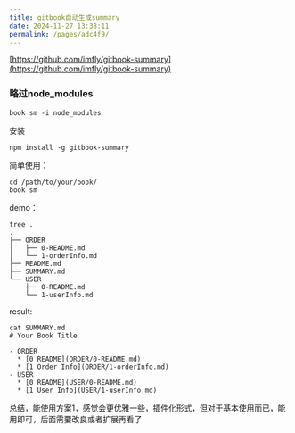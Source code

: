 ```yaml
---
title: gitbook自动生成summary
date: 2024-11-27 13:38:11
permalink: /pages/adc4f9/
---
```

[https://github.com/imfly/gitbook-summary](https://github.com/imfly/gitbook-summary)
### 略过node_modules
```
book sm -i node_modules
```
安装
```
npm install -g gitbook-summary
```
简单使用：
```
cd /path/to/your/book/
book sm
```
demo：
```
tree .
.
├── ORDER
│   ├── 0-README.md
│   └── 1-orderInfo.md
├── README.md
├── SUMMARY.md
└── USER
    ├── 0-README.md
    └── 1-userInfo.md
```
result:
```
cat SUMMARY.md
# Your Book Title

- ORDER
  * [0 README](ORDER/0-README.md)
  * [1 Order Info](ORDER/1-orderInfo.md)
- USER
  * [0 README](USER/0-README.md)
  * [1 User Info](USER/1-userInfo.md)
```
总结，能使用方案1，感觉会更优雅一些，插件化形式，但对于基本使用而已，能用即可，后面需要改良或者扩展再看了
